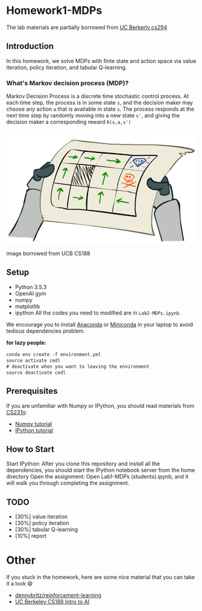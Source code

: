 # Homework1-MDPs

The lab materials are partially borrowed from [UC Berkerly cs294](http://rll.berkeley.edu/deeprlcourse/)


## Introduction
In this homework, we solve MDPs with finte state and action space via value iteration, policy iteration, and tabular Q-learning. 

### What's Markov decision process (MDP)?
Markov Decision Process is a discrete time stochastic control process. At each time step, the process is in some state `s`, and the decision maker may choose any action `a` that is available in state `s`. The process responds at the next time step by randomly moving into a new state `s'`, and giving the decision maker a corresponding reward `R(s,a,s')`


<p align="center"><img src="imgs/mdps.png" height="300"/></p>

image borrowed from UCB CS188

## Setup
- Python 3.5.3
- OpenAI gym
- numpy
- matplotlib
- ipython
All the codes you need to modified are in ```Lab2-MDPs.ipynb```. 

We encourage you to install [Anaconda](https://www.anaconda.com/download/) or [Miniconda](https://conda.io/miniconda.html) in your laptop to avoid tedious dependencies problem.

**for lazy people:**
```
conda env create -f environment.yml
source activate cedl
# deactivate when you want to leaving the environment
source deactivate cedl
```

## Prerequisites

If you are unfamiliar with Numpy or IPython, you should read materials from [CS231n](http://cs231n.github.io/):

- [Numpy tutorial](http://cs231n.github.io/python-numpy-tutorial/)
- [IPython tutorial](http://cs231n.github.io/ipython-tutorial/)


## How to Start

Start IPython: After you clone this repository and install all the dependencies, you should start the IPython notebook server from the home directory
Open the assignment: Open Lab1-MDPs (students).ipynb, and it will walk you through completing the assignment.

## TODO
- [30%] value iteration
- [30%] policy iteration
- [30%] tabular Q-learning
- [10%] report

# Other
If you stuck in the homework, here are some nice material that you can take it a look :smile:
- [dennybritz/reinforcement-learning](https://github.com/dennybritz/reinforcement-learning)
- [UC Berkeley CS188 Intro to AI](http://ai.berkeley.edu/home.html)
